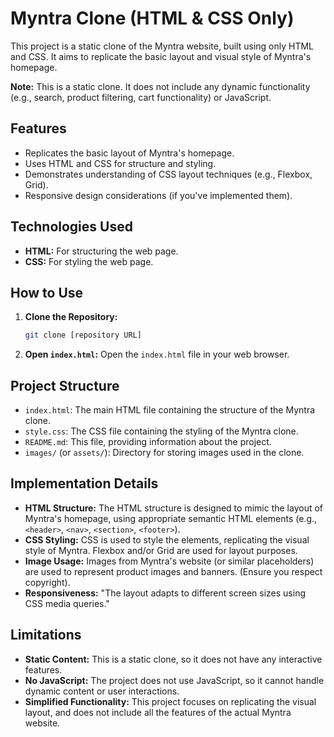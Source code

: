 # Myntra Clone (HTML & CSS Only)

This project is a static clone of the Myntra website, built using only HTML and CSS. It aims to replicate the basic layout and visual style of Myntra's homepage.

**Note:** This is a static clone. It does not include any dynamic functionality (e.g., search, product filtering, cart functionality) or JavaScript.

## Features

* Replicates the basic layout of Myntra's homepage.
* Uses HTML and CSS for structure and styling.
* Demonstrates understanding of CSS layout techniques (e.g., Flexbox, Grid).
* Responsive design considerations (if you've implemented them).

## Technologies Used

* **HTML:** For structuring the web page.
* **CSS:** For styling the web page.

## How to Use

1.  **Clone the Repository:**
    ```bash
    git clone [repository URL]
    ```
2.  **Open `index.html`:** Open the `index.html` file in your web browser.

## Project Structure

* `index.html`: The main HTML file containing the structure of the Myntra clone.
* `style.css`: The CSS file containing the styling of the Myntra clone.
* `README.md`: This file, providing information about the project.
* `images/` (or `assets/`): Directory for storing images used in the clone.

## Implementation Details

* **HTML Structure:** The HTML structure is designed to mimic the layout of Myntra's homepage, using appropriate semantic HTML elements (e.g., `<header>`, `<nav>`, `<section>`, `<footer>`).
* **CSS Styling:** CSS is used to style the elements, replicating the visual style of Myntra. Flexbox and/or Grid are used for layout purposes.
* **Image Usage:** Images from Myntra's website (or similar placeholders) are used to represent product images and banners. (Ensure you respect copyright).
* **Responsiveness:** "The layout adapts to different screen sizes using CSS media queries." 

## Limitations

* **Static Content:** This is a static clone, so it does not have any interactive features.
* **No JavaScript:** The project does not use JavaScript, so it cannot handle dynamic content or user interactions.
* **Simplified Functionality:** This project focuses on replicating the visual layout, and does not include all the features of the actual Myntra website.

